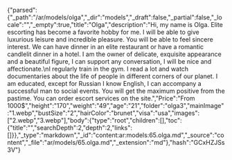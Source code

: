 {"parsed":{"_path":"/ar/models/olga","_dir":"models","_draft":false,"_partial":false,"_locale":"","_empty":true,"title":"Olga","description":"Hi, my name is Olga. Elite escorting has become a favorite hobby for me. I will be able to give luxurious leisure and incredible pleasure. You will be able to feel sincere interest. We can have dinner in an elite restaurant or have a romantic candlelit dinner in a hotel. I am the owner of delicate, exquisite appearance and a beautiful figure, I can support any conversation, I will be nice and affectionate.\nI regularly train in the gym. I read a lot and watch documentaries about the life of people in different corners of our planet. I am educated, except for Russian I know English, I can accompany a successful man to social events. You will get the maximum positive from the pastime. You can order escort services on the site.","Price":"From 1000$","height":"170","weight":"49","age":"21","folder":"olga3","mainImage":"1.webp","bustSize":"2","hairColor":"brunet","visa":"usa","images":["2.webp","3.webp"],"body":{"type":"root","children":[],"toc":{"title":"","searchDepth":2,"depth":2,"links":[]}},"_type":"markdown","_id":"content:ar:models:65.olga.md","_source":"content","_file":"ar/models/65.olga.md","_extension":"md"},"hash":"GCxHZJSs3V"}
